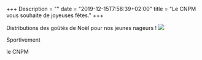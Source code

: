 +++
Description = ""
date = "2019-12-15T7:58:39+02:00"
title = "Le CNPM vous souhaite de joyeuses fêtes."
+++

Distributions des goûtés de Noël pour nos jeunes nageurs !
<img src="/img/2019-gouter.jpg" class="img-responsive img-center">

Sportivement

le CNPM


